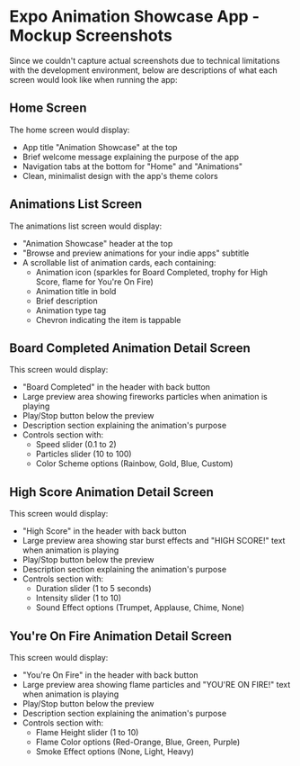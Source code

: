 # Expo Animation Showcase App - Mockup Screenshots

Since we couldn't capture actual screenshots due to technical limitations with the development environment, below are descriptions of what each screen would look like when running the app:

## Home Screen
The home screen would display:
- App title "Animation Showcase" at the top
- Brief welcome message explaining the purpose of the app
- Navigation tabs at the bottom for "Home" and "Animations"
- Clean, minimalist design with the app's theme colors

## Animations List Screen
The animations list screen would display:
- "Animation Showcase" header at the top
- "Browse and preview animations for your indie apps" subtitle
- A scrollable list of animation cards, each containing:
  - Animation icon (sparkles for Board Completed, trophy for High Score, flame for You're On Fire)
  - Animation title in bold
  - Brief description
  - Animation type tag
  - Chevron indicating the item is tappable

## Board Completed Animation Detail Screen
This screen would display:
- "Board Completed" in the header with back button
- Large preview area showing fireworks particles when animation is playing
- Play/Stop button below the preview
- Description section explaining the animation's purpose
- Controls section with:
  - Speed slider (0.1 to 2)
  - Particles slider (10 to 100)
  - Color Scheme options (Rainbow, Gold, Blue, Custom)

## High Score Animation Detail Screen
This screen would display:
- "High Score" in the header with back button
- Large preview area showing star burst effects and "HIGH SCORE!" text when animation is playing
- Play/Stop button below the preview
- Description section explaining the animation's purpose
- Controls section with:
  - Duration slider (1 to 5 seconds)
  - Intensity slider (1 to 10)
  - Sound Effect options (Trumpet, Applause, Chime, None)

## You're On Fire Animation Detail Screen
This screen would display:
- "You're On Fire" in the header with back button
- Large preview area showing flame particles and "YOU'RE ON FIRE!" text when animation is playing
- Play/Stop button below the preview
- Description section explaining the animation's purpose
- Controls section with:
  - Flame Height slider (1 to 10)
  - Flame Color options (Red-Orange, Blue, Green, Purple)
  - Smoke Effect options (None, Light, Heavy)
